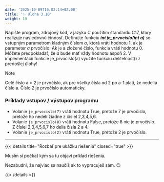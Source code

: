 ```yaml
---
date: '2025-10-09T10:02:14+02:00'
title: '✨ Úloha 3.10'
weight: 10
---
```


Napíšte program, zdrojový kód, v jazyku C použitím štandardu C17, ktorý realizuje nasledovnú činnosť.
Definujte funkciu **_int je_prvocislo(int a)_** so vstupným parametrom kladným číslom _a_, ktorá vráti hodnotu
1, ak je parameter _a_ prvočíslo. Ak je a zložené číslo, funkcia vráti hodnotu 0. Môžete
predpokladať, že _a_ bude mať vždy hodnotu aspoň 2. V implementácii funkcie je_prvocislo(a)
využite funkciu delitelnost() z predošlej úlohy!

> [!NOTE]
> Celé číslo a > 2 je prvočíslo, ak pre všetky čísla od 2 po a-1 platí, že nedelia číslo a. Číslo 2 je prvočíslo
> automaticky.

### Príklady vstupov / výstupov programu

- Volanie `je_prvocislo(7)` vráti hodnotu True, pretože 7 je prvočíslo, pretože ho nedelí žiadne z čísiel
  2,3,4,5,6.
- Volanie `je_prvocislo(8)` vráti hodnotu False, pretože 8 nie je prvočíslo. Z čísiel 2,3,4,5,6,7 ho delia
  čísla 2 a 4.
- Volanie `je_prvocislo(2)` vráti hodnotu True, pretože 2 je prvočíslo.

---

{{< details title="Rozbaľ pre ukážku riešenia" closed="true" >}}

Musím si počkať kým sa tu objaví príklad riešenia.

Nezabudni, že najviac sa naučíš ak to vypracuješ sám. 😉

{{< /details >}}
